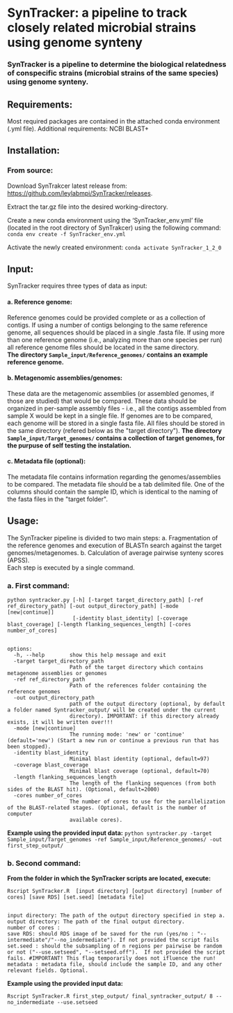 
# SynTracker: a pipeline to track closely related microbial strains using genome synteny
### SynTracker is a pipeline to determine the biological relatedness of conspecific strains (microbial strains of the same species) using genome synteny.
 

## Requirements: 
Most required packages are contained in the attached conda environment (.yml file).
Additional requirements:
NCBI BLAST+

## Installation:
### From source:
Download SynTrakcer latest release from: https://github.com/leylabmpi/SynTracker/releases.

Extract the tar.gz file into the desired working-directory.

Create a new conda environment using the ‘SynTracker_env.yml’ file (located in the root directory of SynTrakcer) using the following command:
      `conda env create -f SynTracker_env.yml`

Activate the newly created environment: 
      `conda activate SynTracker_1_2_0`


## Input:
SynTracker requires  three types of data as input:  
#### a.	Reference genome: 
Reference genomes could be provided complete or as a collection of contigs. If using a number of contigs belonging to the same reference genome, all sequences should be placed in a single .fasta file. 
If using more than one reference genome (i.e., analyzing more than one species per run) all reference genome files should be located in the same directory.  
**The directory `Sample_input/Reference_genomes/` contains an example reference genome.**
#### b.	Metagenomic assemblies/genomes: 
These data are the metagenomic assemblies (or assembled genomes, if those are studied) that would be compared.
These data should be organized in per-sample assembly files - i.e., all the contigs assembled from sample X would be kept in a single file. If genomes are to be compared, each genome will be stored in a single fasta file. 
All files should be stored in the same directory (refered below as the "target directory"). 
**The directory `Sample_input/Target_genomes/` contains a collection of target genomes, for the purpuse of self testing the instalation.**
   
#### c.	Metadata file (optional): 
The metadata file contains information regarding the genomes/assemblies to be compared. 
The metadata file should be a tab delimited file. One of the columns should contain the sample ID, which is identical to the naming of the fasta files in the "target folder".

## Usage: 

The SynTracker pipeline is divided to two main steps:
a. Fragmentation of the reference genomes and execution of BLASTn search against the target genomes/metagenomes.
b. Calculation of average pairwise synteny scores (APSS).  
Each step is executed by a single command. 

### a. First command: 
```
python syntracker.py [-h] [-target target_directory_path] [-ref ref_directory_path] [-out output_directory_path] [-mode [new|continue]]
                     [-identity blast_identity] [-coverage blast_coverage] [-length flanking_sequences_length] [-cores number_of_cores] 


options:
  -h, --help        show this help message and exit
  -target target_directory_path
                    Path of the target directory which contains metagenome assemblies or genomes
  -ref ref_directory_path
                    Path of the references folder containing the reference genomes
  -out output_directory_path
                    path of the output directory (optional, by default a folder named Syntracker_output/ will be created under the current
                    directory). IMPORTANT: if this directory already exists, it will be written over!!!
  -mode [new|continue]  
                    The running mode: 'new' or 'continue' (default='new') (Start a new run or continue a previous run that has been stopped).
  -identity blast_identity
                    Minimal blast identity (optional, default=97)
  -coverage blast_coverage
                    Minimal blast coverage (optional, default=70)
  -length flanking_sequences_length
                    The length of the flanking sequences (from both sides of the BLAST hit). (Optional, default=2000)
  -cores number_of_cores
                    The number of cores to use for the parallelization of the BLAST-related stages. (Optional, default is the number of computer
                    available cores).
```

**Example using the provided input data:**
`python syntracker.py -target Sample_input/Target_genomes -ref Sample_input/Reference_genomes/ -out first_step_output/`

### b.	Second command:
**From the folder in which the SynTracker scripts are located, execute:**
```
Rscript SynTracker.R  [input directory] [output directory] [number of cores] [save RDS] [set.seed] [metadata file]
```
```

input directory: The path of the output directory specified in step a. 
output directory: The path of the final output directory.
number of cores : 
save RDS: should RDS image of be saved for the run (yes/no : "--intermediate"/"--no_indermediate"). If not provided the script fails
set.seed : should the subsampling of n regions per pairwise be random or not ("--use.setseed", "--setseed.off").  If not provided the script fails. #IMPORTANT! This flag temporarily does not ifluence the run!
metadata : metadata file, should include the sample ID, and any other relevant fields. Optional.  
```
**Example using the provided input data:**

`Rscript SynTracker.R first_step_output/ final_syntracker_output/ 8 --no_indermediate --use.setseed`
